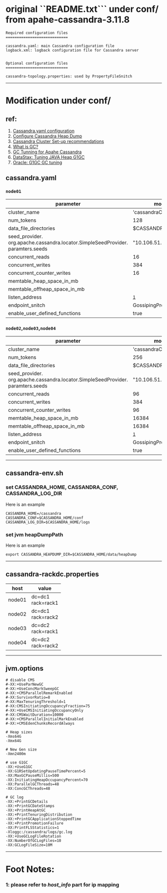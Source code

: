 # original ``README.txt``` under conf/ from apahe-cassandra-3.11.8
```
Required configuration files
============================

cassandra.yaml: main Cassandra configuration file
logback.xml: logback configuration file for Cassandra server


Optional configuration files
============================

cassandra-topology.properties: used by PropertyFileSnitch
```
---
# Modification under conf/
## ref:
1. [Cassandra.yaml configuration](https://docs.datastax.com/en/cassandra-oss/3.x/cassandra/configuration/configCassandra_yaml.html)
2. [Configure Cassandra Heap Dump](https://docs.datastax.com/en/ddac/doc/datastax_enterprise/config/configHeapDump.html)
3. [Cassandra Cluster Set-up recommendations](https://thelastpickle.com/blog/2019/01/30/new-cluster-recommendations.html)
4. [What is GC?](https://blog.51cto.com/sunbean/768034)
5. [GC Tunning for Apahe Cassandra](https://thelastpickle.com/blog/2018/04/11/gc-tuning.html)
6. [DataStax: Tuning JAVA Heap G1GC](https://docs.datastax.com/en/cassandra-oss/3.x/cassandra/operations/opsTuneJVM.html#opsTuneJVM__tuning-the-java-heap)
7. [Oracle: G1GC GC tuning](https://www.oracle.com/technical-resources/articles/java/g1gc.html)



## cassandra.yaml
### ```node01```
parameter | modified value   
----------| ---------------
cluster_name| 'cassandraCluster'
num_tokens| 128
data_file_directories| $CASSANDRA_HOME/data/data
seed_provider.<br>org.apache.cassandra.locator.SimpleSeedProvider.<br>paramters.seeds | "10.106.51.152,10.106.51.150" 
concurrent_reads | 16
concurrent_writes | 384
concurrent_counter_writes | 16
memtable_heap_space_in_mb | 
memtable_offheap_space_in_mb | 
listen_address| <sup>[1](#footnote1)</sup>
endpoint_snitch | GossipingPropertyFileSnitch
enable_user_defined_functions | true

### ```node02```,```node03```,```node04```
parameter | modified value
----------| ---------------
cluster_name| 'cassandraCluster'
num_tokens| 256
data_file_directories| $CASSANDRA_HOME/data/data
seed_provider.<br>org.apache.cassandra.locator.SimpleSeedProvider.<br>paramters.seeds | "10.106.51.152,10.106.51.150"
concurrent_reads | 96
concurrent_writes | 384
concurrent_counter_writes | 96
memtable_heap_space_in_mb | 16384
memtable_offheap_space_in_mb | 16384
listen_address | <sup>[1](#footnote1)</sup>
endpoint_snitch | GossipingPropertyFileSnitch
enable_user_defined_functions | true

---
## cassandra-env.sh
### set **CASSANDRA_HOME**, **CASSANDRA_CONF**, **CASSANDRA_LOG_DIR**
Here is an example
``` shell
CASSANDRA_HOME=/cassandra
CASSANDRA_CONF=$CASSANDRA_HOME/conf
CASSANDRA_LOG_DIR=$CASSANDRA_HOME/logs
```
### set jvm heapDumpPath
Here is an example
``` shell
export CASSANDRA_HEAPDUMP_DIR=$CASSANDRA_HOME/data/heapDump
```

---
## cassandra-rackdc.properties
host | value
-----|------
node01 | dc=dc1<br>rack=rack1
node02 | dc=dc1<br>rack=rack2
node03 | dc=dc2<br>rack=rack1
node04 | dc=dc2<br>rack=rack2

---
## jvm.options
``` shell
# disable CMS
#-XX:+UseParNewGC
#-XX:+UseConcMarkSweepGC
#-XX:+CMSParallelRemarkEnabled
#-XX:SurvivorRatio=8
#-XX:MaxTenuringThreshold=1
#-XX:CMSInitiatingOccupancyFraction=75
#-XX:+UseCMSInitiatingOccupancyOnly
#-XX:CMSWaitDuration=10000
#-XX:+CMSParallelInitialMarkEnabled
#-XX:+CMSEdenChunksRecordAlways

# Heap sizes
-Xms64G
-Xmx64G

# New Gen size
-Xmn2400m

# use G1GC
-XX:+UseG1GC
-XX:G1RSetUpdatingPauseTimePercent=5
-XX:MaxGCPauseMillis=500
-XX:InitiatingHeapOccupancyPercent=70
-XX:ParallelGCThreads=48
-XX:ConcGCThreads=48

# GC log
-XX:+PrintGCDetails
-XX:+PrintGCDateStamps
-XX:+PrintHeapAtGC
-XX:+PrintTenuringDistribution
-XX:+PrintGCApplicationStoppedTime
-XX:+PrintPromotionFailure
-XX:PrintFLSStatistics=1
-Xloggc:/cassandra/logs/gc.log
-XX:+UseGCLogFileRotation
-XX:NumberOfGCLogFiles=10
-XX:GCLogFileSize=10M
```


---
# Foot Notes:
### 1:  <a name="footnote1">please refer to *host_info* part for ip mapping</a>
